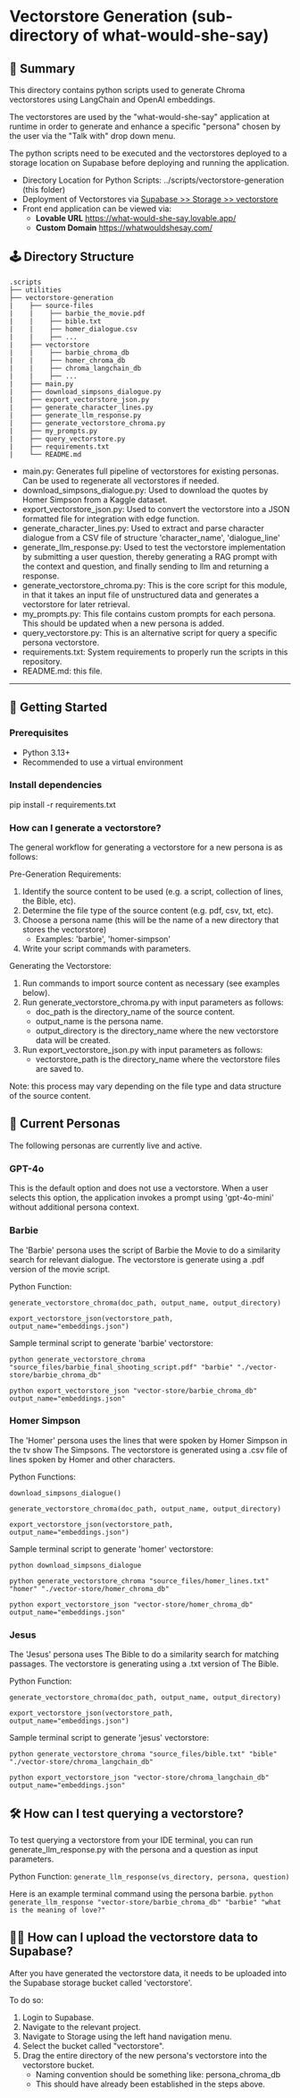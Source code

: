 # Vectorstore Generation (sub-directory of what-would-she-say)

## 📝 Summary

This directory contains python scripts used to generate Chroma vectorstores using LangChain and OpenAI embeddings.

The vectorstores are used by the "what-would-she-say" application at runtime in order to generate and enhance a specific "persona" chosen by the user via the "Talk with" drop down menu.

The python scripts need to be executed and the vectorstores deployed to a storage location on Supabase before deploying and running the application.

- Directory Location for Python Scripts:  ../scripts/vectorstore-generation (this folder)
- Deployment of Vectorstores via [Supabase >> Storage >> vectorstore](https://supabase.com/dashboard/project/vqexgyoqjrisytyncfqd/storage/buckets/vectorstore)
- Front end application can be viewed via:
    - **Lovable URL** https://what-would-she-say.lovable.app/
    - **Custom Domain** https://whatwouldshesay.com/

## 🕹 **Directory Structure**

```
.scripts
├── utilities
├── vectorstore-generation
|    ├── source-files
|    |    ├── barbie_the_movie.pdf
|    |    ├── bible.txt
|    |    ├── homer_dialogue.csv
|    |    ├── ...
|    ├── vectorstore
|    |    ├── barbie_chroma_db
|    |    ├── homer_chroma_db
|    |    ├── chroma_langchain_db
|    |    ├── ...
|    ├── main.py
|    ├── download_simpsons_dialogue.py
|    ├── export_vectorstore_json.py
|    ├── generate_character_lines.py
|    ├── generate_llm_response.py
|    ├── generate_vectorstore_chroma.py
|    ├── my_prompts.py
|    ├── query_vectorstore.py
|    ├── requirements.txt
|    └── README.md
```

- main.py: Generates full pipeline of vectorstores for existing personas. Can be used to regenerate all vectorstores if needed.
- download_simpsons_dialogue.py:  Used to download the quotes by Homer Simpson from a Kaggle dataset.
- export_vectorstore_json.py:  Used to convert the vectorstore into a JSON formatted file for integration with edge function.
- generate_character_lines.py:  Used to extract and parse character dialogue from a CSV file of structure 'character_name', 'dialogue_line'
- generate_llm_response.py:  Used to test the vectorstore implementation by submitting a user question, thereby generating a RAG prompt with the context and question, and finally sending to llm and returning a response.
- generate_vectorstore_chroma.py:  This is the core script for this module, in that it takes an input file of unstructured data and generates a vectorstore for later retrieval.
- my_prompts.py:  This file contains custom prompts for each persona. This should be updated when a new persona is added.
- query_vectorstore.py:  This is an alternative script for query a specific persona vectorstore.
- requirements.txt: System requirements to properly run the scripts in this repository.
- README.md: this file.

---

## 🚀 **Getting Started**

### **Prerequisites**

- Python 3.13+
- Recommended to use a virtual environment

### **Install dependencies**

pip install -r requirements.txt

### How can I generate a vectorstore?

The general workflow for generating a vectorstore for a new persona is as follows:

Pre-Generation Requirements:
1. Identify the source content to be used (e.g. a script, collection of lines, the Bible, etc).
2. Determine the file type of the source content (e.g. pdf, csv, txt, etc).
3. Choose a persona name (this will be the name of a new directory that stores the vectorstore)
    - Examples: 'barbie', 'homer-simpson'
4. Write your script commands with parameters.

Generating the Vectorstore:
1. Run commands to import source content as necessary (see examples below).
2. Run generate_vectorstore_chroma.py with input parameters as follows:
    - doc_path is the directory_name of the source content.
    - output_name is the persona name.
    - output_directory is the directory_name where the new vectorstore data will be created.
3. Run export_vectorstore_json.py with input parameters as follows:
    - vectorstore_path is the directory_name where the vectorstore files are saved to.

Note: this process may vary depending on the file type and data structure of the source content.

## 🤖 Current Personas

The following personas are currently live and active.

### GPT-4o

This is the default option and does not use a vectorstore. When a user selects this option, the application invokes a prompt using 'gpt-4o-mini' without additional persona context.

### Barbie

The 'Barbie' persona uses the script of Barbie the Movie to do a similarity search for relevant dialogue. The vectorstore is generate using a .pdf version of the movie script.

Python Function:

```generate_vectorstore_chroma(doc_path, output_name, output_directory)```

```export_vectorstore_json(vectorstore_path, output_name="embeddings.json")```

Sample terminal script to generate 'barbie' vectorstore:

```python generate_vectorstore_chroma "source_files/barbie_final_shooting_script.pdf" "barbie" "./vector-store/barbie_chroma_db"```

```python export_vectorstore_json "vector-store/barbie_chroma_db" output_name="embeddings.json"```

### Homer Simpson

The 'Homer' persona uses the lines that were spoken by Homer Simpson in the tv show The Simpsons. The vectorstore is generated using a .csv file of lines spoken by Homer and other characters.

Python Functions:

```download_simpsons_dialogue()```

```generate_vectorstore_chroma(doc_path, output_name, output_directory)```

```export_vectorstore_json(vectorstore_path, output_name="embeddings.json")```

Sample terminal script to generate 'homer' vectorstore:

```python download_simpsons_dialogue```

```python generate_vectorstore_chroma "source_files/homer_lines.txt" "homer" "./vector-store/homer_chroma_db"```

```python export_vectorstore_json "vector-store/homer_chroma_db" output_name="embeddings.json"```

### Jesus

The 'Jesus' persona uses The Bible to do a similarity search for matching passages. The vectorstore is generating using a .txt version of The Bible.

Python Function:

```generate_vectorstore_chroma(doc_path, output_name, output_directory)```

```export_vectorstore_json(vectorstore_path, output_name="embeddings.json")```

Sample terminal script to generate 'jesus' vectorstore:

```python generate_vectorstore_chroma "source_files/bible.txt" "bible" "./vector-store/chroma_langchain_db"```

```python export_vectorstore_json "vector-store/chroma_langchain_db" output_name="embeddings.json"```

## 🛠 How can I test querying a vectorstore?

To test querying a vectorstore from your IDE terminal, you can run generate_llm_response.py with the persona and a question as input parameters.

Python Function:
```generate_llm_response(vs_directory, persona, question)```

Here is an example terminal command using the persona barbie.
```python generate_llm_response "vector-store/barbie_chroma_db" "barbie" "what is the meaning of love?"```

## 🧑‍💻 How can I upload the vectorstore data to Supabase?
After you have generated the vectorstore data, it needs to be uploaded into the Supabase storage bucket called 'vectorstore'.

To do so:
1. Login to Supabase.
2. Navigate to the relevant project.
3. Navigate to Storage using the left hand navigation menu.
4. Select the bucket called "vectorstore".
5. Drag the entire directory of the new persona's vectorstore into the vectorstore bucket.
    - Naming convention should be something like:  persona_chroma_db
    - This should have already been established in the steps above.
